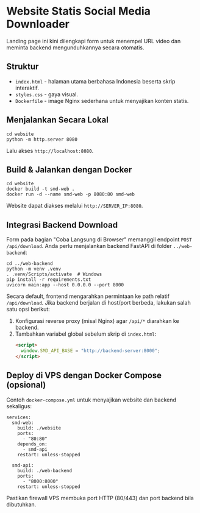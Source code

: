 ﻿# Website Statis Social Media Downloader

Landing page ini kini dilengkapi form untuk menempel URL video dan meminta backend mengunduhkannya secara otomatis.

## Struktur
- `index.html` - halaman utama berbahasa Indonesia beserta skrip interaktif.
- `styles.css` - gaya visual.
- `Dockerfile` - image Nginx sederhana untuk menyajikan konten statis.

## Menjalankan Secara Lokal
```
cd website
python -m http.server 8080
```
Lalu akses `http://localhost:8080`.

## Build & Jalankan dengan Docker
```
cd website
docker build -t smd-web .
docker run -d --name smd-web -p 8080:80 smd-web
```
Website dapat diakses melalui `http://SERVER_IP:8080`.

## Integrasi Backend Download
Form pada bagian "Coba Langsung di Browser" memanggil endpoint `POST /api/download`. Anda perlu menjalankan backend FastAPI di folder `../web-backend`:
```
cd ../web-backend
python -m venv .venv
. .venv/Scripts/activate  # Windows
pip install -r requirements.txt
uvicorn main:app --host 0.0.0.0 --port 8000
```
Secara default, frontend mengarahkan permintaan ke path relatif `/api/download`. Jika backend berjalan di host/port berbeda, lakukan salah satu opsi berikut:
1. Konfigurasi reverse proxy (misal Nginx) agar `/api/*` diarahkan ke backend.
2. Tambahkan variabel global sebelum skrip di `index.html`:
   ```html
   <script>
     window.SMD_API_BASE = "http://backend-server:8000";
   </script>
   ```

## Deploy di VPS dengan Docker Compose (opsional)
Contoh `docker-compose.yml` untuk menyajikan website dan backend sekaligus:
```
services:
  smd-web:
    build: ./website
    ports:
      - "80:80"
    depends_on:
      - smd-api
    restart: unless-stopped

  smd-api:
    build: ./web-backend
    ports:
      - "8000:8000"
    restart: unless-stopped
```

Pastikan firewall VPS membuka port HTTP (80/443) dan port backend bila dibutuhkan.
